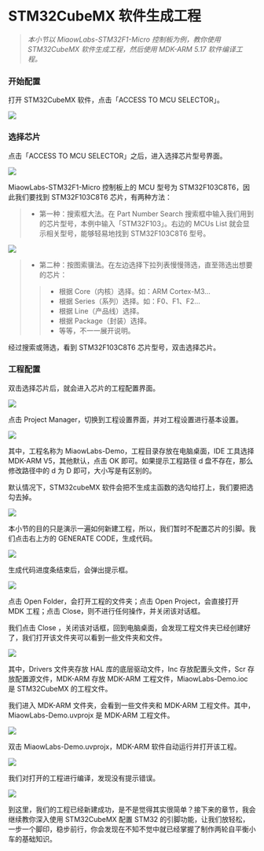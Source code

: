 # STM32CubeMX 软件生成工程

> *本小节以 MiaowLabs-STM32F1-Micro 控制板为例，教你使用 STM32CubeMX 软件生成工程，然后使用 MDK-ARM 5.17 软件编译工程。*

### 开始配置

打开 STM32CubeMX 软件，点击「ACCESS TO MCU SELECTOR」。

![](/img/2019-06-23_194904.png)

### 选择芯片

点击「ACCESS TO MCU SELECTOR」之后，进入选择芯片型号界面。

![](/img/2019-06-23_195122.png)

MiaowLabs-STM32F1-Micro 控制板上的 MCU 型号为 STM32F103C8T6，因此我们要找到 STM32F103C8T6 芯片，有两种方法：

> * 第一种：搜索框大法。在 Part Number Search 搜索框中输入我们用到的芯片型号，本例中输入「STM32F103」。右边的 MCUs List 就会显示相关型号，能够轻易地找到 STM32F103C8T6 型号。

![](/img/2019-06-23_195336.png)

> * 第二种：按图索骥法。在左边选择下拉列表慢慢筛选，直至筛选出想要的芯片：
>> * 根据 Core（内核）选择。如：ARM Cortex-M3...
>> * 根据 Series（系列）选择。如：F0、F1、F2...
>> * 根据 Line（产品线）选择。
>> * 根据 Package（封装）选择。
>> * 等等，不一一展开说明。

经过搜索或筛选，看到 STM32F103C8T6 芯片型号，双击选择芯片。

### 工程配置

双击选择芯片后，就会进入芯片的工程配置界面。

![](/img/2019-06-23_195400.png)

点击 Project Manager，切换到工程设置界面，并对工程设置进行基本设置。

![](/img/2019-06-23_200336.png)

其中，工程名称为 MiaowLabs-Demo，工程目录存放在电脑桌面，IDE 工具选择 MDK-ARM V5，其他默认，点击 OK 即可。如果提示工程路径 d 盘不存在，那么修改路径中的 d 为 D 即可，大小写是有区别的。

默认情况下，STM32cubeMX 软件会把不生成主函数的选勾给打上，我们要把选勾去掉。

![](/img/2019-06-23_203314.png)

本小节的目的只是演示一遍如何新建工程，所以，我们暂时不配置芯片的引脚。我们点击右上方的 GENERATE CODE，生成代码。

![](/img/2019-06-23_200614.png)

生成代码进度条结束后，会弹出提示框。

![](/img/2019-06-23_204829.png)

点击 Open Folder，会打开工程的文件夹；点击 Open Project，会直接打开 MDK 工程；点击 Close，则不进行任何操作，并关闭该对话框。

我们点击 Close ，关闭该对话框，回到电脑桌面，会发现工程文件夹已经创建好了，我们打开该文件夹可以看到一些文件夹和文件。

![](/img/2019-06-23_200658.png)

其中，Drivers 文件夹存放 HAL 库的底层驱动文件，Inc 存放配置头文件，Scr 存放配置源文件，MDK-ARM 存放 MDK-ARM 工程文件，MiaowLabs-Demo.ioc 是 STM32CubeMX 的工程文件。

我们进入 MDK-ARM 文件夹，会看到一些文件夹和 MDK-ARM 工程文件。其中，MiaowLabs-Demo.uvprojx 是 MDK-ARM 工程文件。

![](/img/2019-06-23_200723.png)

双击 MiaowLabs-Demo.uvprojx，MDK-ARM 软件自动运行并打开该工程。

![](/img/2019-06-23_200723.png)

我们对打开的工程进行编译，发现没有提示错误。

![](/img/2019-06-23_204049.png)

到这里，我们的工程已经新建成功，是不是觉得其实很简单？接下来的章节，我会继续教你深入使用 STM32CubeMX 配置 STM32 的引脚功能，让我们放轻松，一步一个脚印，稳步前行，你会发现在不知不觉中就已经掌握了制作两轮自平衡小车的基础知识。




